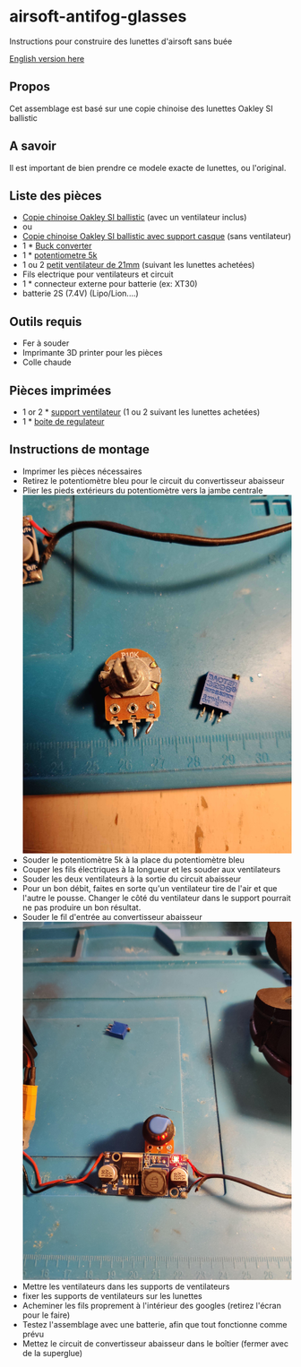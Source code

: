 # airsoft-antifog-glasses
Instructions pour construire des lunettes d'airsoft sans buée

[English version here](README_EN.md)

## Propos

Cet assemblage est basé sur une copie chinoise des lunettes Oakley SI ballistic


## A savoir

Il est important de bien prendre ce modele exacte de lunettes, ou l'original.

## Liste des pièces

- [Copie chinoise Oakley SI ballistic](https://a.aliexpress.com/_EyxQSQt) (avec un ventilateur inclus)
- ou
- [Copie chinoise Oakley SI ballistic avec support casque](https://a.aliexpress.com/_EycWlfP) (sans ventilateur)
- 1 * [Buck converter](https://a.aliexpress.com/_EGvoNsp)
- 1 * [potentiometre 5k](https://a.aliexpress.com/_Exazmhr)
- 1 ou 2 [petit ventilateur de 21mm](https://a.aliexpress.com/_EwjtQF7) (suivant les lunettes achetées)
- Fils electrique pour ventilateurs et circuit
- 1 * connecteur externe pour batterie (ex: XT30)
- batterie 2S (7.4V)  (Lipo/Lion....)

## Outils requis

- Fer à souder
- Imprimante 3D printer pour les pièces
- Colle chaude

## Pièces imprimées

- 1 or 2 * [support ventilateur](printed_parts/Support%20ventilateur%20lunettes%20v66.stl) (1 ou 2 suivant les lunettes achetées)
- 1 * [boite de regulateur](printed_parts/boite%20r%C3%A9gulateur%20v14.stl)

## Instructions de montage

- Imprimer les pièces nécessaires 
- Retirez le potentiomètre bleu pour le circuit du convertisseur abaisseur 
- Plier les pieds extérieurs du potentiomètre vers la jambe centrale 
![comme ceci](images/img_20221105_193055-1.jpg) 
- Souder le potentiomètre 5k à la place du potentiomètre bleu 
- Couper les fils électriques à la longueur et les souder aux ventilateurs 
- Souder les deux ventilateurs à la sortie du circuit abaisseur 
- Pour un bon débit, faites en sorte qu'un ventilateur tire de l'air et que l'autre le pousse. Changer le côté du ventilateur dans le support pourrait ne pas produire un bon résultat.
- Souder le fil d'entrée au convertisseur abaisseur
![Vous devriez avoir quelque chose comme ça](images/IMG_20221105_192808.jpg) 
- Mettre les ventilateurs dans les supports de ventilateurs 
- fixer les supports de ventilateurs sur les lunettes 
- Acheminer les fils proprement à l'intérieur des googles (retirez l'écran pour le faire) 
- Testez l'assemblage avec une batterie, afin que tout fonctionne comme prévu 
- Mettez le circuit de convertisseur abaisseur dans le boîtier (fermer avec de la superglue)
